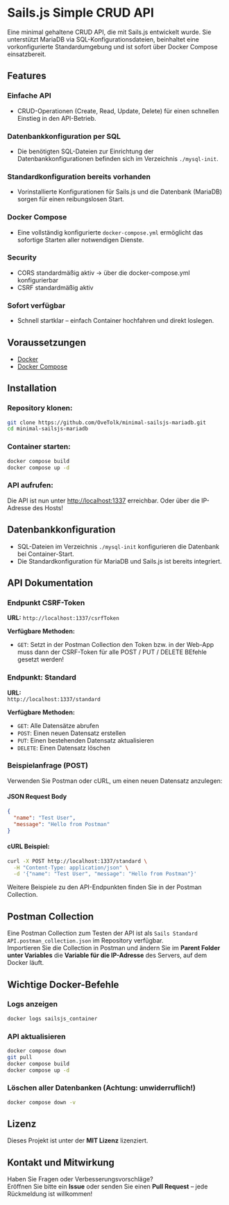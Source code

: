 # Sails.js Simple CRUD API

Eine minimal gehaltene CRUD API, die mit Sails.js entwickelt wurde. Sie unterstützt MariaDB via SQL-Konfigurationsdateien, beinhaltet eine vorkonfigurierte Standardumgebung und ist sofort über Docker Compose einsatzbereit.

## Features

### Einfache API
- CRUD-Operationen (Create, Read, Update, Delete) für einen schnellen Einstieg in den API-Betrieb.

### Datenbankkonfiguration per SQL
- Die benötigten SQL-Dateien zur Einrichtung der Datenbankkonfigurationen befinden sich im Verzeichnis `./mysql-init`.

### Standardkonfiguration bereits vorhanden
- Vorinstallierte Konfigurationen für Sails.js und die Datenbank (MariaDB) sorgen für einen reibungslosen Start.

### Docker Compose
- Eine vollständig konfigurierte `docker-compose.yml` ermöglicht das sofortige Starten aller notwendigen Dienste.

### Security
- CORS standardmäßig aktiv -> über die docker-compose.yml konfigurierbar
- CSRF standardmäßig aktiv

### Sofort verfügbar
- Schnell startklar – einfach Container hochfahren und direkt loslegen.

## Voraussetzungen

- [Docker](https://www.docker.com/)
- [Docker Compose](https://docs.docker.com/compose/)

## Installation

### Repository klonen:

```bash
git clone https://github.com/OveTolk/minimal-sailsjs-mariadb.git
cd minimal-sailsjs-mariadb
```

### Container starten:

```bash
docker compose build
docker compose up -d
```

### API aufrufen:

Die API ist nun unter [http://localhost:1337](http://localhost:1337) erreichbar.
Oder über die IP-Adresse des Hosts!

## Datenbankkonfiguration

- SQL-Dateien im Verzeichnis `./mysql-init` konfigurieren die Datenbank bei Container-Start.
- Die Standardkonfiguration für MariaDB und Sails.js ist bereits integriert.

## API Dokumentation

### Endpunkt CSRF-Token
**URL:**
`http://localhost:1337/csrfToken`

**Verfügbare Methoden:**
- `GET`: Setzt in der Postman Collection den Token bzw. in der Web-App muss dann der CSRF-Token für alle POST / PUT / DELETE BEfehle gesetzt werden!

### Endpunkt: Standard

**URL:**  
`http://localhost:1337/standard`

**Verfügbare Methoden:**

- `GET`: Alle Datensätze abrufen
- `POST`: Einen neuen Datensatz erstellen
- `PUT`: Einen bestehenden Datensatz aktualisieren
- `DELETE`: Einen Datensatz löschen

### Beispielanfrage (POST)

Verwenden Sie Postman oder cURL, um einen neuen Datensatz anzulegen:

#### JSON Request Body

```json
{
  "name": "Test User",
  "message": "Hello from Postman"
}
```

#### cURL Beispiel:

```bash
curl -X POST http://localhost:1337/standard \
  -H "Content-Type: application/json" \
  -d '{"name": "Test User", "message": "Hello from Postman"}'
```

Weitere Beispiele zu den API-Endpunkten finden Sie in der Postman Collection.

## Postman Collection

Eine Postman Collection zum Testen der API ist als `Sails Standard API.postman_collection.json` im Repository verfügbar.  
Importieren Sie die Collection in Postman und ändern Sie im **Parent Folder unter Variables** die **Variable für die IP-Adresse** des Servers, auf dem Docker läuft.

## Wichtige Docker-Befehle

### Logs anzeigen
```bash
docker logs sailsjs_container
```

### API aktualisieren
```bash
docker compose down
git pull
docker compose build
docker compose up -d
```

### Löschen aller Datenbanken (Achtung: unwiderruflich!)
```bash
docker compose down -v
```

## Lizenz

Dieses Projekt ist unter der **MIT Lizenz** lizenziert.

## Kontakt und Mitwirkung

Haben Sie Fragen oder Verbesserungsvorschläge?  
Eröffnen Sie bitte ein **Issue** oder senden Sie einen **Pull Request** – jede Rückmeldung ist willkommen!
